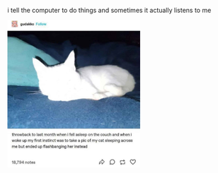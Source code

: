i tell the computer to do things and sometimes it actually listens to me
<!--START_SECTION:update_image-->
<img src=https://raw.githubusercontent.com/sneakykestrel/sneakykestrel/main/.github/images/kitty-flashbang.png height="" width="300" align=left alt=kitty />
<!--END_SECTION:update_image-->

